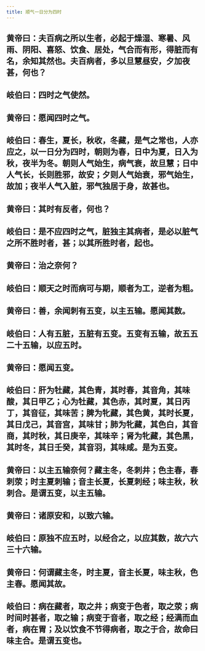 ```yaml
---
title: 顺气一日分为四时
---
```


## 黄帝曰：夫百病之所以生者，必起于燥湿、寒暑、风雨、阴阳、喜怒、饮食、居处，气合而有形，得脏而有名，余知其然也。夫百病者，多以旦慧昼安，夕加夜甚，何也？
## 岐伯曰：四时之气使然。
## 黄帝曰：愿闻四时之气。
## 岐伯曰：春生，夏长，秋收，冬藏，是气之常也，人亦应之，以一日分为四时，朝则为春，日中为夏，日入为秋，夜半为冬。朝则人气始生，病气衰，故旦慧；日中人气长，长则胜邪，故安；夕则人气始衰，邪气始生，故加；夜半人气入脏，邪气独居于身，故甚也。
## 黄帝曰：其时有反者，何也？
## 岐伯曰：是不应四时之气，脏独主其病者，是必以脏气之所不胜时者，甚；以其所胜时者，起也。
## 黄帝曰：治之奈何？
## 岐伯曰：顺天之时而病可与期，顺者为工，逆者为粗。
## 黄帝曰：善，余闻刺有五变，以主五输。愿闻其数。
## 岐伯曰：人有五脏，五脏有五变。五变有五输，故五五二十五输，以应五时。
## 黄帝曰：愿闻五变。
## 岐伯曰：肝为牡藏，其色青，其时春，其音角，其味酸，其日甲乙；心为牡藏，其色赤，其时夏，其日丙丁，其音征，其味苦；脾为牝藏，其色黄，其时长夏，其日戊己，其音宫，其味甘；肺为牝藏，其色白，其音商，其时秋，其日庚辛，其味辛；肾为牝藏，其色黑，其时冬，其日壬癸，其音羽，其味咸。是为五变。
## 黄帝曰：以主五输奈何？藏主冬，冬刺井；色主春，春刺荥；时主夏刺输；音主长夏，长夏刺经；味主秋，秋刺合。是谓五变，以主五输。
## 黄帝曰：诸原安和，以致六输。
## 岐伯曰：原独不应五时，以经合之，以应其数，故六六三十六输。
## 黄帝曰：何谓藏主冬，时主夏，音主长夏，味主秋，色主春。愿闻其故。
## 岐伯曰：病在藏者，取之井；病变于色者，取之荥；病时间时甚者，取之输；病变于音者，取之经；经满而血者，病在胃；及以饮食不节得病者，取之于合，故命曰味主合。是谓五变也。
##
